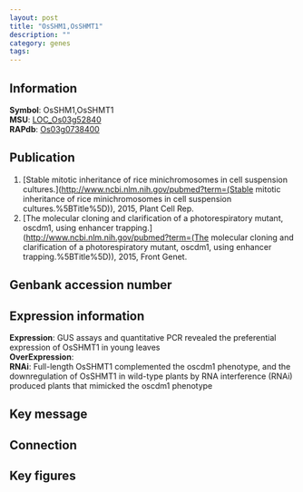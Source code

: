 ```yaml
---
layout: post
title: "OsSHM1,OsSHMT1"
description: ""
category: genes
tags: 
---
```


## Information
__Symbol__: OsSHM1,OsSHMT1  
__MSU__: [LOC_Os03g52840](http://rice.plantbiology.msu.edu/cgi-bin/ORF_infopage.cgi?orf=LOC_Os03g52840)  
__RAPdb__: [Os03g0738400](http://rapdb.dna.affrc.go.jp/viewer/gbrowse_details/irgsp1?name=Os03g0738400)  

## Publication
1. [Stable mitotic inheritance of rice minichromosomes in cell suspension cultures.](http://www.ncbi.nlm.nih.gov/pubmed?term=(Stable mitotic inheritance of rice minichromosomes in cell suspension cultures.%5BTitle%5D)), 2015, Plant Cell Rep.
2. [The molecular cloning and clarification of a photorespiratory mutant, oscdm1, using enhancer trapping.](http://www.ncbi.nlm.nih.gov/pubmed?term=(The molecular cloning and clarification of a photorespiratory mutant, oscdm1, using enhancer trapping.%5BTitle%5D)), 2015, Front Genet.

## Genbank accession number

## Expression information
__Expression__: GUS assays and quantitative PCR revealed the preferential expression of OsSHMT1 in young leaves  
__OverExpression__:  
__RNAi__: Full-length OsSHMT1 complemented the oscdm1 phenotype, and the downregulation of OsSHMT1 in wild-type plants by RNA interference (RNAi) produced plants that mimicked the oscdm1 phenotype  

## Key message

## Connection

## Key figures


